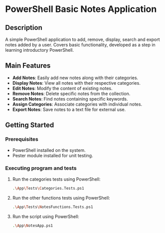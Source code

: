 # PowerShell Basic Notes Application

## Description

A simple PowerShell application to add, remove, display, search and export notes added by a user. Covers basic functionality, developed as a step in learning introductory PowerShell.

## Main Features

- **Add Notes**: Easily add new notes along with their categories.
- **Display Notes**: View all notes with their respective categories.
- **Edit Notes**: Modify the content of existing notes.
- **Remove Notes**: Delete specific notes from the collection.
- **Search Notes**: Find notes containing specific keywords.
- **Assign Categories**: Associate categories with individual notes.
- **Export Notes**: Save notes to a text file for external use.

## Getting Started

### Prerequisites

- PowerShell installed on the system.
- Pester module installed for unit testing.

### Executing program and tests

1. Run the categories tests using PowerShell:

   ```sh
   .\App\Tests\Categories.Tests.ps1
   ```

2. Run the other functions tests using PowerShell:

   ```sh
   .\App\Tests\NotesFunctions.Tests.ps1
   ```

3. Run the script using PowerShell:

   ```sh
   .\App\NotesApp.ps1
   ```
